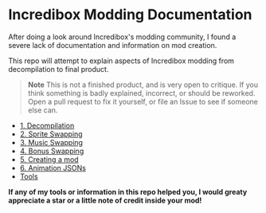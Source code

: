 # Incredibox Modding Documentation
After doing a look around Incredibox's modding community, I found a severe lack of documentation and information on mod creation.

This repo will attempt to explain aspects of Incredibox modding from decompilation to final product.

> **Note**
> This is not a finished product, and is very open to critique. If you think something is badly explained, incorrect, or should be reworked. Open a pull request to fix it yourself, or file an Issue to see if someone else can.

- [1. Decompilation](https://github.com/sealldeveloper/incredibox-modding-docs/tree/main/1.%20Decompilation)
- [2. Sprite Swapping](https://github.com/sealldeveloper/incredibox-modding-docs/tree/main/2.%20Sprite%20Swapping)
- [3. Music Swapping](https://github.com/sealldeveloper/incredibox-modding-docs/tree/main/3.%20Music%20Swapping)
- [4. Bonus Swapping](https://github.com/sealldeveloper/incredibox-modding-docs/tree/main/4.%20Bonus%20Swapping)
- [5. Creating a mod](https://github.com/sealldeveloper/incredibox-modding-docs/tree/main/5.%20Creating%20a%20mod)
- [6. Animation JSONs](https://github.com/sealldeveloper/incredibox-modding-docs/tree/main/6.%20Animation%20JSONS)
- [Tools](https://github.com/sealldeveloper/incredibox-modding-docs/tree/main/Tools)

**If any of my tools or information in this repo helped you, I would greaty appreciate a star or a little note of credit inside your mod!**
